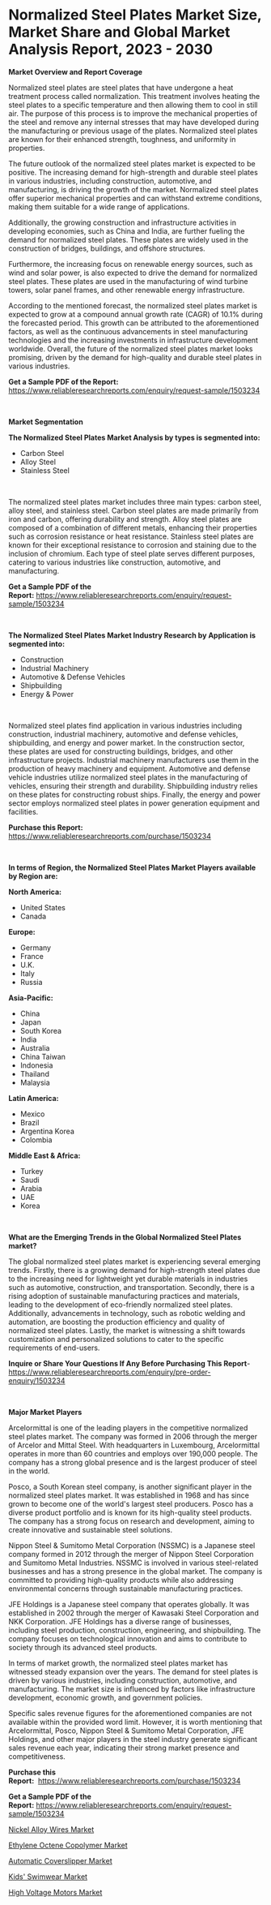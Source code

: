 <p><h1>Normalized Steel Plates Market Size, Market Share and Global Market Analysis Report, 2023 - 2030</h1></p><p><strong>Market Overview and Report Coverage</strong></p>
<p><p>Normalized steel plates are steel plates that have undergone a heat treatment process called normalization. This treatment involves heating the steel plates to a specific temperature and then allowing them to cool in still air. The purpose of this process is to improve the mechanical properties of the steel and remove any internal stresses that may have developed during the manufacturing or previous usage of the plates. Normalized steel plates are known for their enhanced strength, toughness, and uniformity in properties.</p><p>The future outlook of the normalized steel plates market is expected to be positive. The increasing demand for high-strength and durable steel plates in various industries, including construction, automotive, and manufacturing, is driving the growth of the market. Normalized steel plates offer superior mechanical properties and can withstand extreme conditions, making them suitable for a wide range of applications.</p><p>Additionally, the growing construction and infrastructure activities in developing economies, such as China and India, are further fueling the demand for normalized steel plates. These plates are widely used in the construction of bridges, buildings, and offshore structures.</p><p>Furthermore, the increasing focus on renewable energy sources, such as wind and solar power, is also expected to drive the demand for normalized steel plates. These plates are used in the manufacturing of wind turbine towers, solar panel frames, and other renewable energy infrastructure.</p><p>According to the mentioned forecast, the normalized steel plates market is expected to grow at a compound annual growth rate (CAGR) of 10.1% during the forecasted period. This growth can be attributed to the aforementioned factors, as well as the continuous advancements in steel manufacturing technologies and the increasing investments in infrastructure development worldwide. Overall, the future of the normalized steel plates market looks promising, driven by the demand for high-quality and durable steel plates in various industries.</p></p>
<p><strong>Get a Sample PDF of the Report:</strong> <a href="https://www.reliableresearchreports.com/enquiry/request-sample/1503234">https://www.reliableresearchreports.com/enquiry/request-sample/1503234</a></p>
<p>&nbsp;</p>
<p><strong>Market Segmentation</strong></p>
<p><strong>The Normalized Steel Plates Market Analysis by types is segmented into:</strong></p>
<p><ul><li>Carbon Steel</li><li>Alloy Steel</li><li>Stainless Steel</li></ul></p>
<p>&nbsp;</p>
<p><p>The normalized steel plates market includes three main types: carbon steel, alloy steel, and stainless steel. Carbon steel plates are made primarily from iron and carbon, offering durability and strength. Alloy steel plates are composed of a combination of different metals, enhancing their properties such as corrosion resistance or heat resistance. Stainless steel plates are known for their exceptional resistance to corrosion and staining due to the inclusion of chromium. Each type of steel plate serves different purposes, catering to various industries like construction, automotive, and manufacturing.</p></p>
<p><strong>Get a Sample PDF of the Report:</strong>&nbsp;<a href="https://www.reliableresearchreports.com/enquiry/request-sample/1503234">https://www.reliableresearchreports.com/enquiry/request-sample/1503234</a></p>
<p>&nbsp;</p>
<p><strong>The Normalized Steel Plates Market Industry Research by Application is segmented into:</strong></p>
<p><ul><li>Construction</li><li>Industrial Machinery</li><li>Automotive & Defense Vehicles</li><li>Shipbuilding</li><li>Energy & Power</li></ul></p>
<p>&nbsp;</p>
<p><p>Normalized steel plates find application in various industries including construction, industrial machinery, automotive and defense vehicles, shipbuilding, and energy and power market. In the construction sector, these plates are used for constructing buildings, bridges, and other infrastructure projects. Industrial machinery manufacturers use them in the production of heavy machinery and equipment. Automotive and defense vehicle industries utilize normalized steel plates in the manufacturing of vehicles, ensuring their strength and durability. Shipbuilding industry relies on these plates for constructing robust ships. Finally, the energy and power sector employs normalized steel plates in power generation equipment and facilities.</p></p>
<p><strong>Purchase this Report:</strong>&nbsp; <a href="https://www.reliableresearchreports.com/purchase/1503234">https://www.reliableresearchreports.com/purchase/1503234</a></p>
<p>&nbsp;</p>
<p><strong>In terms of Region, the Normalized Steel Plates Market Players available by Region are:</strong></p>
<p>
    <p> <strong> North America: </strong>
        <ul>
            <li>United States</li>
            <li>Canada</li>
        </ul>
        </p> 
    <p> <strong> Europe: </strong>
        <ul>
            <li>Germany</li>
            <li>France</li>
            <li>U.K.</li>
            <li>Italy</li>
            <li>Russia</li>
        </ul>
        </p> 
    <p> <strong> Asia-Pacific: </strong>
        <ul>
            <li>China</li>
            <li>Japan</li>
            <li>South Korea</li>
            <li>India</li>
            <li>Australia</li>
            <li>China Taiwan</li>
            <li>Indonesia</li>
            <li>Thailand</li>
            <li>Malaysia</li>
        </ul>
        </p> 
    <p> <strong> Latin America: </strong>
        <ul>
            <li>Mexico</li>
            <li>Brazil</li>
            <li>Argentina Korea</li>
            <li>Colombia</li>
        </ul>
        </p> 
    <p> <strong> Middle East & Africa: </strong>
        <ul>
            <li>Turkey</li>
            <li>Saudi</li>
            <li>Arabia</li>
            <li>UAE</li>
            <li>Korea</li>
        </ul>
    </p>
    </p>
<p>&nbsp;</p>
<p><strong>What are the Emerging Trends in the Global Normalized Steel Plates market?</strong></p>
<p><p>The global normalized steel plates market is experiencing several emerging trends. Firstly, there is a growing demand for high-strength steel plates due to the increasing need for lightweight yet durable materials in industries such as automotive, construction, and transportation. Secondly, there is a rising adoption of sustainable manufacturing practices and materials, leading to the development of eco-friendly normalized steel plates. Additionally, advancements in technology, such as robotic welding and automation, are boosting the production efficiency and quality of normalized steel plates. Lastly, the market is witnessing a shift towards customization and personalized solutions to cater to the specific requirements of end-users.</p></p>
<p><strong>Inquire or Share Your Questions If Any Before Purchasing This Report</strong>- <a href="https://www.reliableresearchreports.com/enquiry/pre-order-enquiry/1503234">https://www.reliableresearchreports.com/enquiry/pre-order-enquiry/1503234</a></p>
<p>&nbsp;</p>
<p><strong>Major Market Players</strong></p>
<p><p>Arcelormittal is one of the leading players in the competitive normalized steel plates market. The company was formed in 2006 through the merger of Arcelor and Mittal Steel. With headquarters in Luxembourg, Arcelormittal operates in more than 60 countries and employs over 190,000 people. The company has a strong global presence and is the largest producer of steel in the world.</p><p>Posco, a South Korean steel company, is another significant player in the normalized steel plates market. It was established in 1968 and has since grown to become one of the world's largest steel producers. Posco has a diverse product portfolio and is known for its high-quality steel products. The company has a strong focus on research and development, aiming to create innovative and sustainable steel solutions.</p><p>Nippon Steel & Sumitomo Metal Corporation (NSSMC) is a Japanese steel company formed in 2012 through the merger of Nippon Steel Corporation and Sumitomo Metal Industries. NSSMC is involved in various steel-related businesses and has a strong presence in the global market. The company is committed to providing high-quality products while also addressing environmental concerns through sustainable manufacturing practices.</p><p>JFE Holdings is a Japanese steel company that operates globally. It was established in 2002 through the merger of Kawasaki Steel Corporation and NKK Corporation. JFE Holdings has a diverse range of businesses, including steel production, construction, engineering, and shipbuilding. The company focuses on technological innovation and aims to contribute to society through its advanced steel products.</p><p>In terms of market growth, the normalized steel plates market has witnessed steady expansion over the years. The demand for steel plates is driven by various industries, including construction, automotive, and manufacturing. The market size is influenced by factors like infrastructure development, economic growth, and government policies.</p><p>Specific sales revenue figures for the aforementioned companies are not available within the provided word limit. However, it is worth mentioning that Arcelormittal, Posco, Nippon Steel & Sumitomo Metal Corporation, JFE Holdings, and other major players in the steel industry generate significant sales revenue each year, indicating their strong market presence and competitiveness.</p></p>
<p><strong>Purchase this Report:</strong>&nbsp;&nbsp;<a href="https://www.reliableresearchreports.com/purchase/1503234">https://www.reliableresearchreports.com/purchase/1503234</a></p>
<p></p>
<p><strong>Get a Sample PDF of the Report:</strong>&nbsp;<a href="https://www.reliableresearchreports.com/enquiry/request-sample/1503234">https://www.reliableresearchreports.com/enquiry/request-sample/1503234</a></p>
<p><p><a href="https://medium.com/@prachi.reportprime/nickel-alloy-wires-market-size-growth-forecast-2023-2030-a1f0bd2d4e70">Nickel Alloy Wires Market</a></p><p><a href="https://medium.com/@rahul.reportprime/ethylene-octene-copolymer-market-size-growth-forecast-2023-2030-5e08e31510ab">Ethylene Octene Copolymer Market</a></p><p><a href="https://www.linkedin.com/pulse/automatic-coverslipper-market-size-share-amp-trends-analysis-pmm7e/">Automatic Coverslipper Market</a></p><p><a href="https://github.com/Chiragrp25/Market-Research-Report-List-1/blob/main/kids-swimwear-market.md">Kids' Swimwear Market</a></p><p><a href="https://www.linkedin.com/pulse/high-voltage-motors-market-size-share-amp-trends-analysis-qx8ue/">High Voltage Motors Market</a></p></p>